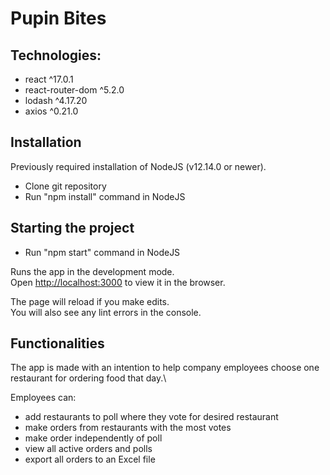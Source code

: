
# Pupin Bites

## Technologies:

- react ^17.0.1
- react-router-dom ^5.2.0
- lodash ^4.17.20
- axios ^0.21.0

## Installation

Previously required installation of NodeJS (v12.14.0 or newer).

- Clone git repository
- Run "npm install" command in NodeJS

## Starting the project

- Run "npm start" command in NodeJS

Runs the app in the development mode.\
Open [http://localhost:3000](http://localhost:3000) to view it in the browser.

The page will reload if you make edits.\
You will also see any lint errors in the console.

## Functionalities

The app is made with an intention to help company employees choose one restaurant for ordering food that day.\

Employees can:
- add restaurants to poll where they vote for desired restaurant
- make orders from restaurants with the most votes
- make order independently of poll
- view all active orders and polls
- export all orders to an Excel file

